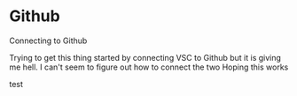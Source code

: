 # Github
Connecting to Github

Trying to get this thing started by connecting VSC to Github but it is giving me hell. I can't seem to figure out how to connect the two
Hoping this works

test

